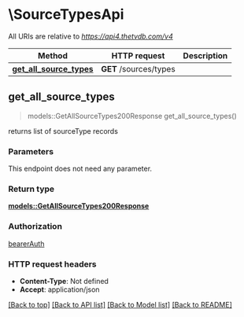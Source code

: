 # \SourceTypesApi

All URIs are relative to *https://api4.thetvdb.com/v4*

Method | HTTP request | Description
------------- | ------------- | -------------
[**get_all_source_types**](SourceTypesApi.md#get_all_source_types) | **GET** /sources/types | 



## get_all_source_types

> models::GetAllSourceTypes200Response get_all_source_types()


returns list of sourceType records

### Parameters

This endpoint does not need any parameter.

### Return type

[**models::GetAllSourceTypes200Response**](getAllSourceTypes_200_response.md)

### Authorization

[bearerAuth](../README.md#bearerAuth)

### HTTP request headers

- **Content-Type**: Not defined
- **Accept**: application/json

[[Back to top]](#) [[Back to API list]](../README.md#documentation-for-api-endpoints) [[Back to Model list]](../README.md#documentation-for-models) [[Back to README]](../README.md)

